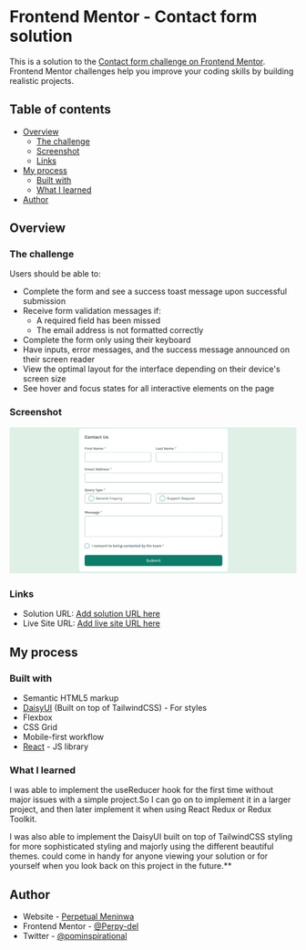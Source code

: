 # Frontend Mentor - Contact form solution

This is a solution to the [Contact form challenge on Frontend Mentor](https://www.frontendmentor.io/challenges/contact-form--G-hYlqKJj). Frontend Mentor challenges help you improve your coding skills by building realistic projects. 

## Table of contents

- [Overview](#overview)
  - [The challenge](#the-challenge)
  - [Screenshot](#screenshot)
  - [Links](#links)
- [My process](#my-process)
  - [Built with](#built-with)
  - [What I learned](#what-i-learned)
- [Author](#author)

## Overview

### The challenge

Users should be able to:

- Complete the form and see a success toast message upon successful submission
- Receive form validation messages if:
  - A required field has been missed
  - The email address is not formatted correctly
- Complete the form only using their keyboard
- Have inputs, error messages, and the success message announced on their screen reader
- View the optimal layout for the interface depending on their device's screen size
- See hover and focus states for all interactive elements on the page

### Screenshot

![](./public/contact-form-ss.png)

### Links

- Solution URL: [Add solution URL here](https://github.com/FrontendMentor-Perpydel/fm-contact-form)
- Live Site URL: [Add live site URL here](https://fm-contact.netlify.app/)

## My process

### Built with

- Semantic HTML5 markup
- [DaisyUI](https://daisyui.com/) (Built on top of TailwindCSS) - For styles
- Flexbox
- CSS Grid
- Mobile-first workflow
- [React](https://reactjs.org/) - JS library

### What I learned

I was able to implement the useReducer hook for the first time without major issues with a simple project.So I can go on to implement it in a larger project, and then later implement it when using React Redux or Redux Toolkit.

I was also able to implement the DaisyUI built on top of TailwindCSS styling for more sophisticated styling and majorly using the different beautiful themes.
could come in handy for anyone viewing your solution or for yourself when you look back on this project in the future.**

## Author

- Website - [Perpetual Meninwa](https://pm-portfolio-drab.vercel.app/)
- Frontend Mentor - [@Perpy-del](https://www.frontendmentor.io/profile/Perpy-del)
- Twitter - [@pominspirational](https://x.com/pominpirational)

